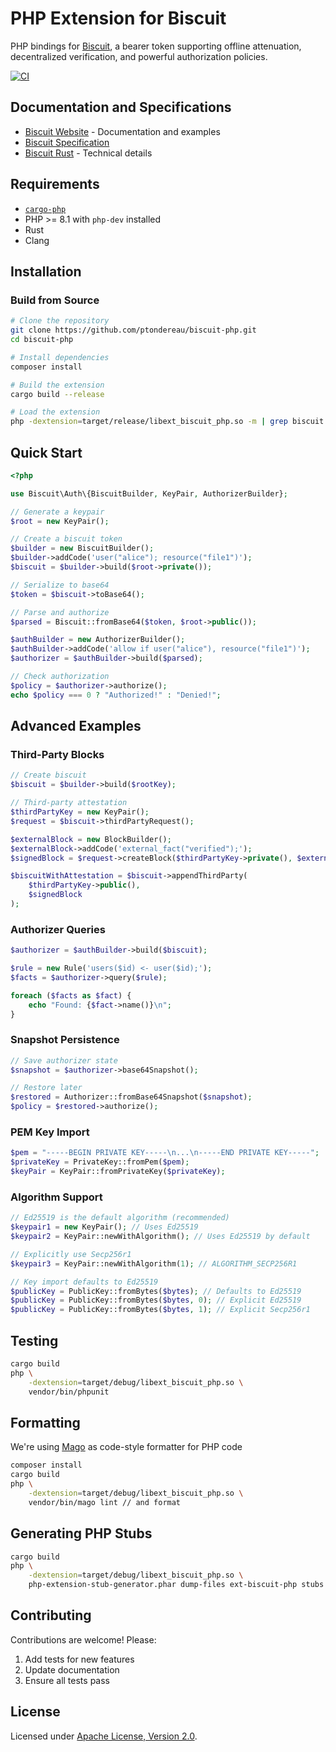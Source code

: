 # PHP Extension for Biscuit



PHP bindings for [Biscuit](https://www.biscuitsec.org), a bearer token supporting offline attenuation, decentralized verification, and powerful authorization policies.

[![CI](https://github.com/ptondereau/biscuit-php/actions/workflows/tests.yml/badge.svg)](https://github.com/ptondereau/biscuit-php/actions/workflows/tests.yml)

## Documentation and Specifications

- [Biscuit Website](https://www.biscuitsec.org) - Documentation and examples
- [Biscuit Specification](https://github.com/biscuit-auth/biscuit)
- [Biscuit Rust](https://github.com/biscuit-auth/biscuit-rust) - Technical details

## Requirements

- [`cargo-php`](https://crates.io/crates/cargo-php)
- PHP >= 8.1 with `php-dev` installed
- Rust
- Clang

## Installation

### Build from Source

```bash
# Clone the repository
git clone https://github.com/ptondereau/biscuit-php.git
cd biscuit-php

# Install dependencies
composer install

# Build the extension
cargo build --release

# Load the extension
php -dextension=target/release/libext_biscuit_php.so -m | grep biscuit
```

## Quick Start

```php
<?php

use Biscuit\Auth\{BiscuitBuilder, KeyPair, AuthorizerBuilder};

// Generate a keypair
$root = new KeyPair();

// Create a biscuit token
$builder = new BiscuitBuilder();
$builder->addCode('user("alice"); resource("file1")');
$biscuit = $builder->build($root->private());

// Serialize to base64
$token = $biscuit->toBase64();

// Parse and authorize
$parsed = Biscuit::fromBase64($token, $root->public());

$authBuilder = new AuthorizerBuilder();
$authBuilder->addCode('allow if user("alice"), resource("file1")');
$authorizer = $authBuilder->build($parsed);

// Check authorization
$policy = $authorizer->authorize();
echo $policy === 0 ? "Authorized!" : "Denied!";
```

## Advanced Examples

### Third-Party Blocks

```php
// Create biscuit
$biscuit = $builder->build($rootKey);

// Third-party attestation
$thirdPartyKey = new KeyPair();
$request = $biscuit->thirdPartyRequest();

$externalBlock = new BlockBuilder();
$externalBlock->addCode('external_fact("verified");');
$signedBlock = $request->createBlock($thirdPartyKey->private(), $externalBlock);

$biscuitWithAttestation = $biscuit->appendThirdParty(
    $thirdPartyKey->public(),
    $signedBlock
);
```

### Authorizer Queries

```php
$authorizer = $authBuilder->build($biscuit);

$rule = new Rule('users($id) <- user($id);');
$facts = $authorizer->query($rule);

foreach ($facts as $fact) {
    echo "Found: {$fact->name()}\n";
}
```

### Snapshot Persistence

```php
// Save authorizer state
$snapshot = $authorizer->base64Snapshot();

// Restore later
$restored = Authorizer::fromBase64Snapshot($snapshot);
$policy = $restored->authorize();
```

### PEM Key Import

```php
$pem = "-----BEGIN PRIVATE KEY-----\n...\n-----END PRIVATE KEY-----";
$privateKey = PrivateKey::fromPem($pem);
$keyPair = KeyPair::fromPrivateKey($privateKey);
```

### Algorithm Support

```php
// Ed25519 is the default algorithm (recommended)
$keypair1 = new KeyPair(); // Uses Ed25519
$keypair2 = KeyPair::newWithAlgorithm(); // Uses Ed25519 by default

// Explicitly use Secp256r1
$keypair3 = KeyPair::newWithAlgorithm(1); // ALGORITHM_SECP256R1

// Key import defaults to Ed25519
$publicKey = PublicKey::fromBytes($bytes); // Defaults to Ed25519
$publicKey = PublicKey::fromBytes($bytes, 0); // Explicit Ed25519
$publicKey = PublicKey::fromBytes($bytes, 1); // Explicit Secp256r1
```

## Testing

```bash
cargo build
php \
    -dextension=target/debug/libext_biscuit_php.so \
    vendor/bin/phpunit
```

## Formatting

We're using [Mago](https://mago.carthage.software/) as code-style formatter for PHP code

```bash
composer install
cargo build
php \
    -dextension=target/debug/libext_biscuit_php.so \
    vendor/bin/mago lint // and format
```

## Generating PHP Stubs

```bash
cargo build
php \
    -dextension=target/debug/libext_biscuit_php.so \
    php-extension-stub-generator.phar dump-files ext-biscuit-php stubs
```

## Contributing

Contributions are welcome! Please:

1. Add tests for new features
3. Update documentation
4. Ensure all tests pass

## License

Licensed under [Apache License, Version 2.0](./LICENSE).
